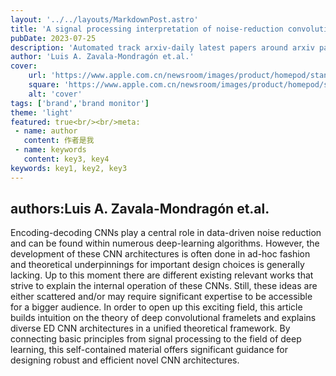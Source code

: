 ---layout: '../../layouts/MarkdownPost.astro'title: 'A signal processing interpretation of noise-reduction convolutional neural networks'pubDate: 2023-07-25description: 'Automated track arxiv-daily latest papers around arxiv paper daily template'author: 'Luis A. Zavala-Mondragón et.al.'cover:    url: 'https://www.apple.com.cn/newsroom/images/product/homepod/standard/Apple-HomePod-hero-230118_big.jpg.large_2x.jpg'    square: 'https://www.apple.com.cn/newsroom/images/product/homepod/standard/Apple-HomePod-hero-230118_big.jpg.large_2x.jpg'    alt: 'cover'tags: ['brand','brand monitor']theme: 'light'featured: true<br/><br/>meta: - name: author   content: 作者是我 - name: keywords   content: key3, key4keywords: key1, key2, key3---## authors:Luis A. Zavala-Mondragón et.al. Encoding-decoding CNNs play a central role in data-driven noise reduction and can be found within numerous deep-learning algorithms. However, the development of these CNN architectures is often done in ad-hoc fashion and theoretical underpinnings for important design choices is generally lacking. Up to this moment there are different existing relevant works that strive to explain the internal operation of these CNNs. Still, these ideas are either scattered and/or may require significant expertise to be accessible for a bigger audience. In order to open up this exciting field, this article builds intuition on the theory of deep convolutional framelets and explains diverse ED CNN architectures in a unified theoretical framework. By connecting basic principles from signal processing to the field of deep learning, this self-contained material offers significant guidance for designing robust and efficient novel CNN architectures.
